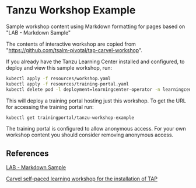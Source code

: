 Tanzu Workshop Example
======================

Sample workshop content using Markdown formatting for pages based on "LAB - Markdown Sample"

The contents of interactive workshop are copied from "https://github.com/tsalm-pivotal/tap-carvel-workshop".

If you already have the Tanzu Learning Center installed and configured, to
deploy and view this sample workshop, run:

```bash
kubectl apply -f resources/workshop.yaml
kubectl apply -f resources/training-portal.yaml
kubectl delete pod -l deployment=learningcenter-operator -n learningcenter
```

This will deploy a training portal hosting just this workshop. To get the
URL for accessing the training portal run:

```bash
kubectl get trainingportal/tanzu-workshop-example
```

The training portal is configured to allow anonymous access. For your own
workshop content you should consider removing anonymous access.

## References

[LAB - Markdown Sample](https://github.com/eduk8s/lab-markdown-sample)

[Carvel self-paced learning workshop for the installation of TAP](https://github.com/tsalm-pivotal/tap-carvel-workshop)
